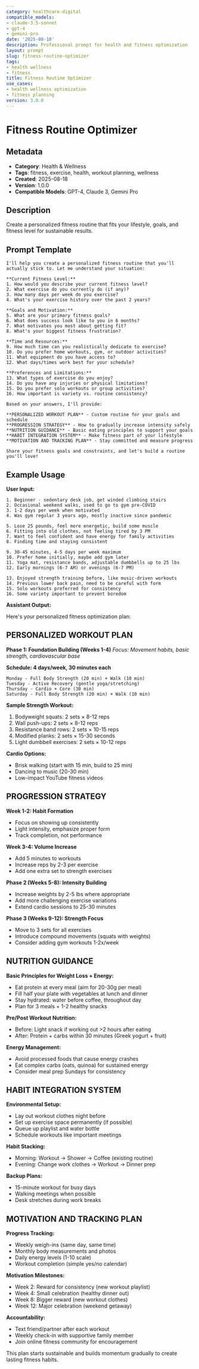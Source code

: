 ```yaml
---
category: healthcare-digital
compatible_models:
- claude-3.5-sonnet
- gpt-4
- gemini-pro
date: '2025-08-18'
description: Professional prompt for health and fitness optimization
layout: prompt
slug: fitness-routine-optimizer
tags:
- health wellness
- fitness
title: Fitness Routine Optimizer
use_cases:
- health wellness optimization
- fitness planning
version: 3.0.0
---
```


# Fitness Routine Optimizer

## Metadata
- **Category**: Health & Wellness
- **Tags**: fitness, exercise, health, workout planning, wellness
- **Created**: 2025-08-18
- **Version**: 1.0.0
- **Compatible Models**: GPT-4, Claude 3, Gemini Pro

## Description
Create a personalized fitness routine that fits your lifestyle, goals, and fitness level for sustainable results.

## Prompt Template

```
I'll help you create a personalized fitness routine that you'll actually stick to. Let me understand your situation:

**Current Fitness Level:**
1. How would you describe your current fitness level?
2. What exercise do you currently do (if any)?
3. How many days per week do you exercise?
4. What's your exercise history over the past 2 years?

**Goals and Motivation:**
5. What are your primary fitness goals?
6. What does success look like to you in 6 months?
7. What motivates you most about getting fit?
8. What's your biggest fitness frustration?

**Time and Resources:**
9. How much time can you realistically dedicate to exercise?
10. Do you prefer home workouts, gym, or outdoor activities?
11. What equipment do you have access to?
12. What days/times work best for your schedule?

**Preferences and Limitations:**
13. What types of exercise do you enjoy?
14. Do you have any injuries or physical limitations?
15. Do you prefer solo workouts or group activities?
16. How important is variety vs. routine consistency?

Based on your answers, I'll provide:

**PERSONALIZED WORKOUT PLAN** - Custom routine for your goals and schedule
**PROGRESSION STRATEGY** - How to gradually increase intensity safely
**NUTRITION GUIDANCE** - Basic eating principles to support your goals
**HABIT INTEGRATION SYSTEM** - Make fitness part of your lifestyle
**MOTIVATION AND TRACKING PLAN** - Stay committed and measure progress

Share your fitness goals and constraints, and let's build a routine you'll love!
```

## Example Usage

**User Input:**
```
1. Beginner - sedentary desk job, get winded climbing stairs
2. Occasional weekend walks, used to go to gym pre-COVID
3. 1-2 days per week when motivated
4. Was gym regular 3 years ago, mostly inactive since pandemic

5. Lose 25 pounds, feel more energetic, build some muscle
6. Fitting into old clothes, not feeling tired by 3 PM
7. Want to feel confident and have energy for family activities
8. Finding time and staying consistent

9. 30-45 minutes, 4-5 days per week maximum
10. Prefer home initially, maybe add gym later
11. Yoga mat, resistance bands, adjustable dumbbells up to 25 lbs
12. Early mornings (6-7 AM) or evenings (6-7 PM)

13. Enjoyed strength training before, like music-driven workouts
14. Previous lower back pain, need to be careful with form
15. Solo workouts preferred for consistency
16. Some variety important to prevent boredom
```

**Assistant Output:**

Here's your personalized fitness optimization plan:

## PERSONALIZED WORKOUT PLAN

**Phase 1: Foundation Building (Weeks 1-4)**
*Focus: Movement habits, basic strength, cardiovascular base*

**Schedule: 4 days/week, 30 minutes each**
```
Monday - Full Body Strength (20 min) + Walk (10 min)
Tuesday - Active Recovery (gentle yoga/stretching)
Thursday - Cardio + Core (30 min)
Saturday - Full Body Strength (20 min) + Walk (10 min)
```

**Sample Strength Workout:**
1. Bodyweight squats: 2 sets × 8-12 reps
2. Wall push-ups: 2 sets × 8-12 reps
3. Resistance band rows: 2 sets × 10-15 reps
4. Modified planks: 2 sets × 15-30 seconds
5. Light dumbbell exercises: 2 sets × 10-12 reps

**Cardio Options:**
- Brisk walking (start with 15 min, build to 25 min)
- Dancing to music (20-30 min)
- Low-impact YouTube fitness videos

## PROGRESSION STRATEGY

**Week 1-2: Habit Formation**
- Focus on showing up consistently
- Light intensity, emphasize proper form
- Track completion, not performance

**Week 3-4: Volume Increase**
- Add 5 minutes to workouts
- Increase reps by 2-3 per exercise
- Add one extra set to strength exercises

**Phase 2 (Weeks 5-8): Intensity Building**
- Increase weights by 2-5 lbs where appropriate
- Add more challenging exercise variations
- Extend cardio sessions to 25-30 minutes

**Phase 3 (Weeks 9-12): Strength Focus**
- Move to 3 sets for all exercises
- Introduce compound movements (squats with weights)
- Consider adding gym workouts 1-2x/week

## NUTRITION GUIDANCE

**Basic Principles for Weight Loss + Energy:**
- Eat protein at every meal (aim for 20-30g per meal)
- Fill half your plate with vegetables at lunch and dinner
- Stay hydrated: water before coffee, throughout day
- Plan for 3 meals + 1-2 healthy snacks

**Pre/Post Workout Nutrition:**
- Before: Light snack if working out >2 hours after eating
- After: Protein + carbs within 30 minutes (Greek yogurt + fruit)

**Energy Management:**
- Avoid processed foods that cause energy crashes
- Eat complex carbs (oats, quinoa) for sustained energy
- Consider meal prep Sundays for consistency

## HABIT INTEGRATION SYSTEM

**Environmental Setup:**
- Lay out workout clothes night before
- Set up exercise space permanently (if possible)
- Queue up playlist and water bottle
- Schedule workouts like important meetings

**Habit Stacking:**
- Morning: Workout → Shower → Coffee (existing routine)
- Evening: Change work clothes → Workout → Dinner prep

**Backup Plans:**
- 15-minute workout for busy days
- Walking meetings when possible
- Desk stretches during work breaks

## MOTIVATION AND TRACKING PLAN

**Progress Tracking:**
- Weekly weigh-ins (same day, same time)
- Monthly body measurements and photos
- Daily energy levels (1-10 scale)
- Workout completion (simple yes/no calendar)

**Motivation Milestones:**
- Week 2: Reward for consistency (new workout playlist)
- Week 4: Small celebration (healthy dinner out)
- Week 8: Bigger reward (new workout clothes)
- Week 12: Major celebration (weekend getaway)

**Accountability:**
- Text friend/partner after each workout
- Weekly check-in with supportive family member
- Join online fitness community for encouragement

This plan starts sustainable and builds momentum gradually to create lasting fitness habits.